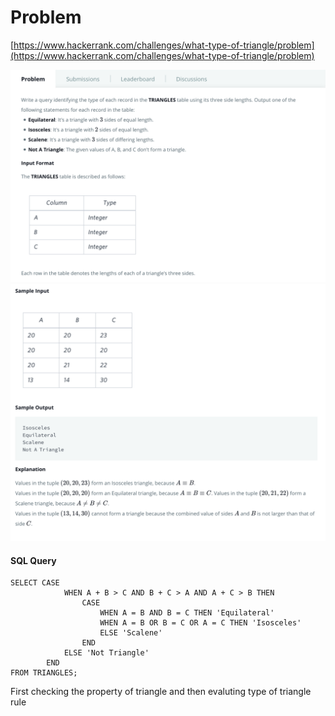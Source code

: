 
# Problem
[https://www.hackerrank.com/challenges/what-type-of-triangle/problem](https://www.hackerrank.com/challenges/what-type-of-triangle/problem)


![Question](./../../Images/DBMS/TypeofTriangle/question-1.png)
![Sample Input & Output](./../../Images/DBMS/TypeofTriangle/question-2.png)


#### SQL Query
```
SELECT CASE             
            WHEN A + B > C AND B + C > A AND A + C > B THEN
                CASE 
                    WHEN A = B AND B = C THEN 'Equilateral'
                    WHEN A = B OR B = C OR A = C THEN 'Isosceles'
                    ELSE 'Scalene'
                END
            ELSE 'Not Triangle'
        END
FROM TRIANGLES; 
```
First checking the property of triangle and then evaluting type of triangle rule
